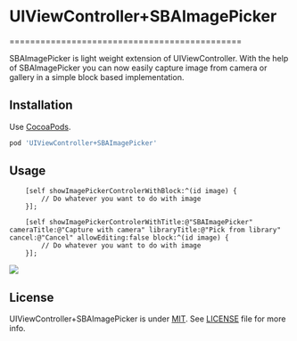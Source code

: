 # UIViewController+SBAImagePicker
=============================================

SBAImagePicker is light weight extension of UIViewController. With the help of SBAImagePicker you can now easily capture image from camera or gallery in a simple block based implementation.


Installation
------------

Use [CocoaPods](http://cocoapods.org).

```ruby
pod 'UIViewController+SBAImagePicker'
```


Usage
-----


```objc
    [self showImagePickerControlerWithBlock:^(id image) {
    	// Do whatever you want to do with image
    }];
```

```obj
	[self showImagePickerControlerWithTitle:@"SBAImagePicker" cameraTitle:@"Capture with camera" libraryTitle:@"Pick from library" cancel:@"Cancel" allowEditing:false block:^(id image) {
        // Do whatever you want to do with image
    }];
```

![](https://preview.ibb.co/mG8S6G/Simulator_Screen_Shot_01_Oct_2017_3_42_24_PM.png)


License
-------

UIViewController+SBAImagePicker is under [MIT](https://opensource.org/licenses/MIT). See [LICENSE](LICENSE) file for more info.
